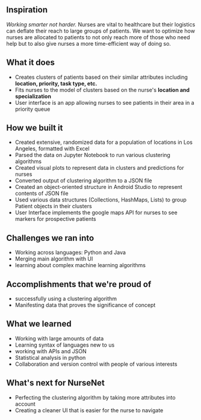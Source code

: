 ## Inspiration
_Working smarter not harder._
Nurses are vital to healthcare but their logistics can deflate their reach to large groups of patients. We want to optimize how nurses are allocated to patients to not only reach more of those who need help but to also give nurses a more time-efficient way of doing so.

## What it does
- Creates clusters of patients based on their similar attributes including **location, priority, task type, etc.**
- Fits nurses to the model of clusters based on the nurse's **location and specialization**
- User interface is an app allowing nurses to see patients in their area in a priority queue

## How we built it
- Created extensive, randomized data for a population of locations in Los Angeles, formatted with Excel
- Parsed the data on Jupyter Notebook to run various clustering algorithms
- Created visual plots to represent data in clusters and predictions for nurses
- Converted output of clustering algorithm to a JSON file
- Created an object-oriented structure in Android Studio to represent contents of JSON file
- Used various data structures (Collections, HashMaps, Lists) to group Patient objects in their clusters
- User Interface implements the google maps API for nurses to see markers for prospective patients

## Challenges we ran into
- Working across languages: Python and Java
- Merging main algorithm with UI
- learning about complex machine learning algorithms

## Accomplishments that we're proud of
- successfully using a clustering algorithm
- Manifesting data that proves the significance of concept

## What we learned
- Working with large amounts of data
- Learning syntax of languages new to us
- working with APIs and JSON
- Statistical analysis in python
- Collaboration and version control with people of various interests

## What's next for NurseNet
- Perfecting the clustering algorithm by taking more attributes into account 
- Creating a cleaner UI that is easier for the nurse to navigate

